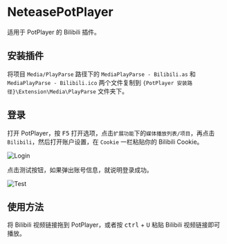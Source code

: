 # NeteasePotPlayer

适用于 PotPlayer 的 Bilibili 插件。

## 安装插件

将项目 `Media/PlayParse` 路径下的 `MediaPlayParse - Bilibili.as` 和 `MediaPlayParse - Bilibili.ico` 两个文件复制到 `{PotPlayer 安装路径}\Extension\Media\PlayParse` 文件夹下。

## 登录

打开 PotPlayer，按 <kbd>F5</kbd> 打开选项，点击`扩展功能`下的`媒体播放列表/项目`，再点击 `Bilibili`，然后打开账户设置，在 `Cookie` 一栏粘贴你的 Bilibili Cookie。

![Login](https://cdn.jsdelivr.net/gh/chen310/BilibiliPotPlayer/public/login.png)

点击测试按钮，如果弹出账号信息，就说明登录成功。

![Test](https://cdn.jsdelivr.net/gh/chen310/BilibiliPotPlayer/public/test.png)

## 使用方法

将 Bilibili 视频链接拖到 PotPlayer，或者按 <kbd>ctrl</kbd> + <kbd>U</kbd> 粘贴 Bilibili 视频链接即可播放。
